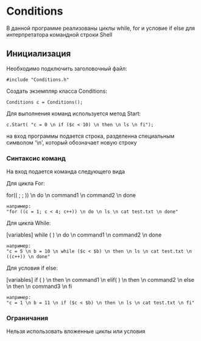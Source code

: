 # Conditions

В данной программе реализованы циклы while, for и условие if else для интерпретатора командной строки Shell

## Инициализация

Необходимо подключить заголовочный файл:
```
#include "Conditions.h"
```
Создать экземпляр класса Conditions:
```
Conditions c = Conditions();
```
Для выполнения команд используется метод Start:
```
c.Start( "c = 0 \n if ($c < 10) \n then \n ls \n fi");
```

на вход программы подается строка, разделенна специальным символом '\n', который обозначает новую строку

### Синтаксис команд

На вход подается команда следующего вида

Для цикла For:

for(( ; ; )) \n do \n command1 \n command2 \n done
```
например:
"for ((c = 1; c < 4; c++)) \n do \n ls \n cat test.txt \n done"
```
Для цикла While:

[variables] while ( ) \n do \n command1 \n command2 \n done
```
например:
"c = 5 \n b = 10 \n while ($c < $b) \n then \n ls \n cat test.txt \n ((c++)) \n done"
```

Для условия if else:

[variables] if ( ) \n then \n command1 \n elif( ) \n then \n command2 \n else \n then \n command3 \n fi
```
например:
"c = 1 \n b = 11 \n if ($c < $b) \n then \n ls \n cat test.txt \n fi"
```


### Ограничания
Нельзя использовать вложенные циклы или условия
